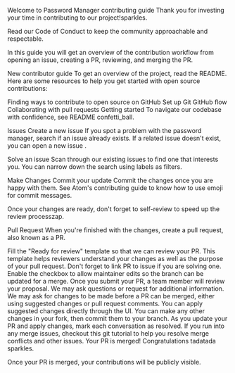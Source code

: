Welcome to Password Manager contributing guide
Thank you for investing your time in contributing to our project!sparkles.

Read our Code of Conduct to keep the community approachable and respectable.

In this guide you will get an overview of the contribution workflow from opening an issue, creating a PR, reviewing, and merging the PR.

New contributor guide
To get an overview of the project, read the README. Here are some resources to help you get started with open source contributions:

Finding ways to contribute to open source on GitHub
Set up Git
GitHub flow
Collaborating with pull requests
Getting started
To navigate our codebase with confidence, see README confetti_ball.

Issues
Create a new issue
If you spot a problem with the password manager, search if an issue already exists. If a related issue doesn't exist, you can open a new issue .

Solve an issue
Scan through our existing issues to find one that interests you. You can narrow down the search using labels as filters.

Make Changes
Commit your update
Commit the changes once you are happy with them. See Atom's contributing guide to know how to use emoji for commit messages.

Once your changes are ready, don't forget to self-review to speed up the review processzap.

Pull Request
When you're finished with the changes, create a pull request, also known as a PR.

Fill the "Ready for review" template so that we can review your PR. This template helps reviewers understand your changes as well as the purpose of your pull request.
Don't forget to link PR to issue if you are solving one.
Enable the checkbox to allow maintainer edits so the branch can be updated for a merge. Once you submit your PR, a team member will review your proposal. We may ask questions or request for additional information.
We may ask for changes to be made before a PR can be merged, either using suggested changes or pull request comments. You can apply suggested changes directly through the UI. You can make any other changes in your fork, then commit them to your branch.
As you update your PR and apply changes, mark each conversation as resolved.
If you run into any merge issues, checkout this git tutorial to help you resolve merge conflicts and other issues.
Your PR is merged!
Congratulations tadatada sparkles.

Once your PR is merged, your contributions will be publicly visible.
